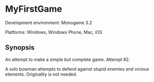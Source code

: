 # MyFirstGame
Development environment:
Monogame 3.2

Platforms:
Windows, Windows Phone, Mac, iOS

## Synopsis

An attempt to make a simple but complete game.
Attempt #2.

A solo bowman attempts to defend against stupid enemies and vicious elements.
Originality is not needed.
